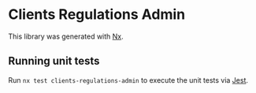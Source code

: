 # Clients Regulations Admin

This library was generated with [Nx](https://nx.dev).

## Running unit tests

Run `nx test clients-regulations-admin` to execute the unit tests via [Jest](https://jestjs.io).
